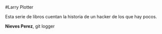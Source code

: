 
#Larry Plotter

Esta serie de libros cuentan la historia de un hacker de los que hay pocos.

**Nieves Perez**, git logger